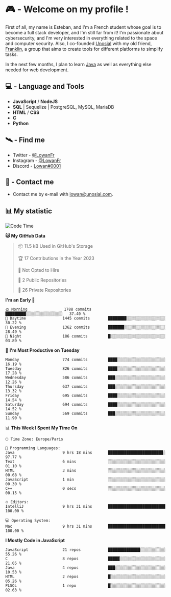 # 🎮 - Welcome on my profile !
First of all, my name is Esteban, and I'm a French student whose goal is to become a full stack developer, and I'm still far from it!
I'm passionate about cybersecurity, and I'm very interested in everything related to the space and computer security.
Also, I co-founded [Unosial](https://github.com/Unosial) with my old friend, [Franklin](https://github.com/AbaFranklin/), a group that aims to create tools for different platforms to simplify tasks. 

In the next few months, I plan to learn [Java](https://www.java.com/) as well as everything else needed for web development.




## 💻 - Language and Tools
- **JavaScript** / **NodeJS**
- **SQL** | Sequelize | PostgreSQL, MySQL, MariaDB
- **HTML** / **CSS**
- **C**
- **Python**

## 🛰️ - Find me

 - Twitter - [@LowanFr](https://twitter.com/LowanFr/)
 - Instagram - [@LowanFr](https://instagram.com/LowanFr)
 - Discord -  [Lowan#0001](https://unosial.bio/Lowan)
 
## 📡 - Contact me
 - Contact me by e-mail with [lowan@unosial.com](mailto:lowan@unosial.com).

## 📊 My statistic
<!--START_SECTION:waka-->
![Code Time](http://img.shields.io/badge/Code%20Time-388%20hrs%2029%20mins-blue)

**🐱 My GitHub Data** 

> 📦 11.5 kB Used in GitHub's Storage 
 > 
> 🏆 17 Contributions in the Year 2023
 > 
> 🚫 Not Opted to Hire
 > 
> 📜 2 Public Repositories 
 > 
> 🔑 26 Private Repositories 
 > 
**I'm an Early 🐤** 

```text
🌞 Morning                1788 commits        █████████░░░░░░░░░░░░░░░░   37.40 % 
🌆 Daytime                1445 commits        ████████░░░░░░░░░░░░░░░░░   30.22 % 
🌃 Evening                1362 commits        ███████░░░░░░░░░░░░░░░░░░   28.49 % 
🌙 Night                  186 commits         █░░░░░░░░░░░░░░░░░░░░░░░░   03.89 % 
```
📅 **I'm Most Productive on Tuesday** 

```text
Monday                   774 commits         ████░░░░░░░░░░░░░░░░░░░░░   16.19 % 
Tuesday                  826 commits         ████░░░░░░░░░░░░░░░░░░░░░   17.28 % 
Wednesday                586 commits         ███░░░░░░░░░░░░░░░░░░░░░░   12.26 % 
Thursday                 637 commits         ███░░░░░░░░░░░░░░░░░░░░░░   13.32 % 
Friday                   695 commits         ████░░░░░░░░░░░░░░░░░░░░░   14.54 % 
Saturday                 694 commits         ████░░░░░░░░░░░░░░░░░░░░░   14.52 % 
Sunday                   569 commits         ███░░░░░░░░░░░░░░░░░░░░░░   11.90 % 
```


📊 **This Week I Spent My Time On** 

```text
🕑︎ Time Zone: Europe/Paris

💬 Programming Languages: 
Java                     9 hrs 18 mins       ████████████████████████░   97.77 % 
Text                     6 mins              ░░░░░░░░░░░░░░░░░░░░░░░░░   01.10 % 
HTML                     3 mins              ░░░░░░░░░░░░░░░░░░░░░░░░░   00.68 % 
JavaScript               1 min               ░░░░░░░░░░░░░░░░░░░░░░░░░   00.30 % 
C++                      0 secs              ░░░░░░░░░░░░░░░░░░░░░░░░░   00.15 % 

🔥 Editors: 
IntelliJ                 9 hrs 31 mins       █████████████████████████   100.00 % 

💻 Operating System: 
Mac                      9 hrs 31 mins       █████████████████████████   100.00 % 
```

**I Mostly Code in JavaScript** 

```text
JavaScript               21 repos            ██████████████░░░░░░░░░░░   55.26 % 
C                        8 repos             █████░░░░░░░░░░░░░░░░░░░░   21.05 % 
Java                     4 repos             ███░░░░░░░░░░░░░░░░░░░░░░   10.53 % 
HTML                     2 repos             █░░░░░░░░░░░░░░░░░░░░░░░░   05.26 % 
PLSQL                    1 repo              █░░░░░░░░░░░░░░░░░░░░░░░░   02.63 % 
```




<!--END_SECTION:waka-->
